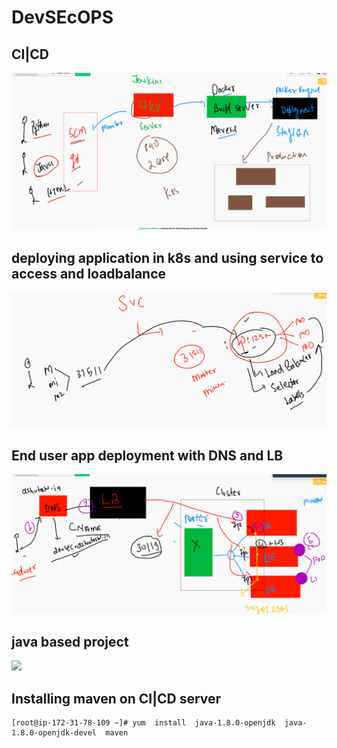 # DevSEcOPS

## CI|CD 

<img src="day4.png">


## deploying application in k8s and using service to access and loadbalance

<img src="svc.png">

## End user app deployment with DNS and LB 

<img src="eu.png">

## java based project 

<img src="java.png">

## Installing maven on CI|CD server 

```
[root@ip-172-31-78-109 ~]# yum  install  java-1.8.0-openjdk  java-1.8.0-openjdk-devel  maven 

```


